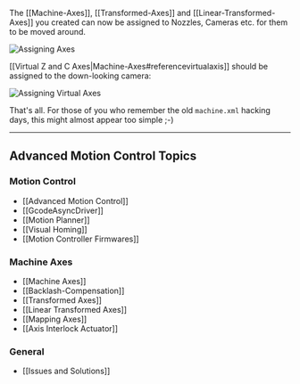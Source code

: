 The [[Machine-Axes]], [[Transformed-Axes]] and [[Linear-Transformed-Axes]] you created can now be assigned to Nozzles, Cameras etc. for them to be moved around. 

![Assigning Axes](https://user-images.githubusercontent.com/9963310/96019319-aac0d680-0e4c-11eb-9ad2-35a3705e9c1d.png)

[[Virtual Z and C Axes|Machine-Axes#referencevirtualaxis]] should be assigned to the down-looking camera: 

![Assigning Virtual Axes](https://user-images.githubusercontent.com/9963310/96020598-8f56cb00-0e4e-11eb-9b67-dabd73a5f2cf.png)

That's all. For those of you who remember the old `machine.xml` hacking days, this might almost appear too simple ;-) 
___

## Advanced Motion Control Topics

### Motion Control
- [[Advanced Motion Control]]
- [[GcodeAsyncDriver]]
- [[Motion Planner]]
- [[Visual Homing]]
- [[Motion Controller Firmwares]]

### Machine Axes
- [[Machine Axes]]
- [[Backlash-Compensation]]
- [[Transformed Axes]]
- [[Linear Transformed Axes]]
- [[Mapping Axes]] 
- [[Axis Interlock Actuator]]

### General
- [[Issues and Solutions]]
